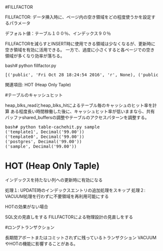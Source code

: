 #FILLFACTOR

FILLFACTOR: データ挿入時に、ページ内の空き領域をどの程度使うかを設定するパラメータ

デフォルト値：テーブル１００％、インデックス９０％

FILLFACTORを減らすとINSERT時に使用できる領域は少なくなるが、更新時に空き領域を有効に活用できる。
一方で、過度に小さくすると各ページでの空き領域が多くなり効率が落ちる。

bash# python fillfactor.py

<pre>
[('public', 'Fri Oct 28 18:24:54 2016', 'r', None), ('public', 'Fri Oct 28 18:50:39 2016', 'r', None), ('public', 'Fri Oct 28 19:06:41 2016', 'r', None), ('public', 'callchain', 'r', None), ('public', 'ex', 'r', None), ('public', 'test2', 'r', None), ('public', 'test2_pkey', 'i', None), ('public', 'definition', 'r', None)]
</pre>

関連項目: HOT (Heap Only Taple)

#テーブルのキャッシュヒット

heap_blks_readとheap_blks_hitによるテーブル毎のキャッシュのヒット率を計算
ある程度長い時間稼働した後に、キャッシュヒット率が低いままなら、共有バッファshared_buffersの調整やテーブルのアクセスパターンを調整する。

<pre>
bash# python table-cachehit.py sample
('template1', Decimal('99.00'))
('template0', Decimal('99.00'))
('postgres', Decimal('99.00'))
('sample', Decimal('99.00'))
</pre>

# HOT (Heap Only Taple)

インデックスを持たない列への更新時に有効になる

処理１: UPDATE時のインデックスエントリの追加処理をスキップ
処理２: VACUUM処理を行わずに不要領域を再利用可能にする

HOTの効果がない場合

SQL文の見直しをする
FILLFACTORによる物理設計の見直しをする

#ロングトランザクション

長期間アボートまたはコミットされずに残っているトランザクション
VACUUMやHOTの機能に影響することがある。